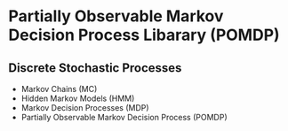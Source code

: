 # Partially Observable Markov Decision Process Libarary (POMDP)

## Discrete Stochastic Processes

- Markov Chains (MC)
- Hidden Markov Models (HMM)
- Markov Decision Processes (MDP)
- Partially Observable Markov Decision Process (POMDP)



